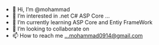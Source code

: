 - 👋 Hi, I’m @mohammad
- 👀 I’m interested in  .net C# ASP Core ...
- 🌱 I’m currently learning ASP Core and Entiy FrameWork
- 💞️ I’m looking to collaborate on 
- 📫 How to reach me ...mohammad0914@gmail.com

<!---
mohammad0914/mohammad0914 is a ✨ special ✨ repository because its `README.md` (this file) appears on your GitHub profile.
You can click the Preview link to take a look at your changes.
--->
